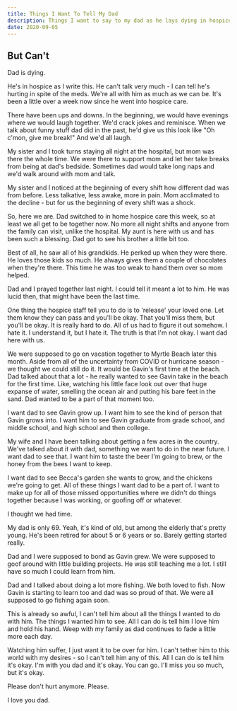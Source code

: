 ```yaml
---
title: Things I Want To Tell My Dad
description: Things I want to say to my dad as he lays dying in hospice care
date: 2020-09-05
---
```


## But Can't

<div class="my-8 flex justify-center">

<picture-wrapper file-extension="jpg" file-name="dad-in-the-kitchen-with-us" alt-text="Mom, dad, my wife Becca and me sit on the kitchen floor. Mom holds my son, Gavin. Dad attempts to wrangle my nephew Gino. Becca is holding the puppy Apollo and I'm holding my niece Evie" attribution="From left to right Mom, Dad, Becca (wife), Me, Gavin (son), Gino (nephew), Apollo (puppy), Evie (niece)"></picture-wrapper>

</div>

Dad is dying. 

He's in hospice as I write this. He can't talk very much - I can tell he's hurting in spite of the meds. We're all with him as much as we can be. It's been a little over a week now since he went into hospice care. 

There have been ups and downs. In the beginning, we would have evenings where we would laugh together. We'd crack jokes and reminisce. When we talk about funny stuff dad did in the past, he'd give us this look like "Oh c'mon, give me break!" And we'd all laugh. 

My sister and I took turns staying all night at the hospital, but mom was there the whole time. We were there to support mom and let her take breaks from being at dad's bedside. Sometimes dad would take long naps and we'd walk around with mom and talk. 

My sister and I noticed at the beginning of every shift how different dad was from before. Less talkative, less awake, more in pain. Mom acclimated to the decline - but for us the beginning of every shift was a shock. 

So, here we are. Dad switched to in home hospice care this week, so at least we all get to be together now. No more all night shifts and anyone from the family can visit, unlike the hospital. My aunt is here with us and has been such a blessing. Dad got to see his brother a little bit too. 

Best of all, he saw all of his grandkids. He perked up when they were there. He loves those kids so much. He always gives them a couple of chocolates when they're there. This time he was too weak to hand them over so mom helped. 

<div class="my-8 flex justify-center">

<picture-wrapper file-extension="jpg" file-name="dad-with-the-grandkids" alt-text="My dad with my niece Evie, my son Gavin, and my nephew Gino" classes="w-1/2 max-w-sm"></picture-wrapper>

</div>

Dad and I prayed together last night. I could tell it meant a lot to him. He was lucid then, that might have been the last time.

One thing the hospice staff tell you to do is to 'release' your loved one. Let them know they can pass and you'll be okay. That you'll miss them, but you'll be okay. It is really hard to do. All of us had to figure it out somehow. I hate it. I understand it, but I hate it. The truth is that I'm not okay. I want dad here with us.

We were supposed to go on vacation together to Myrtle Beach later this month. Aside from all of the uncertainty from COVID or hurricane season - we thought we could still do it. It would be Gavin's first time at the beach. Dad talked about that a lot - he really wanted to see Gavin take in the beach for the first time. Like, watching his little face look out over that huge expanse of water, smelling the ocean air and putting his bare feet in the sand. Dad wanted to be a part of that moment too. 

I want dad to see Gavin grow up. I want him to see the kind of person that Gavin grows into. I want him to see Gavin graduate from grade school, and middle school, and high school and then college. 

My wife and I have been talking about getting a few acres in the country. We've talked about it with dad, something we want to do in the near future. I want dad to see that. I want him to taste the beer I'm going to brew, or the honey from the bees I want to keep. 

I want dad to see Becca's garden she wants to grow, and the chickens we're going to get. All of these things I want dad to be a part of. I want to make up for all of those missed opportunities where we didn't do things together because I was working, or goofing off or whatever. 

I thought we had time.

My dad is only 69. Yeah, it's kind of old, but among the elderly that's pretty young. He's been retired for about 5 or 6 years or so. Barely getting started really.

Dad and I were supposed to bond as Gavin grew. We were supposed to goof around with little building projects. He was still teaching me a lot. I still have so much I could learn from him. 

Dad and I talked about doing a lot more fishing. We both loved to fish. Now Gavin is starting to learn too and dad was so proud of that. We were all supposed to go fishing again soon. 

<div class="my-8 flex justify-center">

<div class="max-w-sm">

<picture-wrapper file-extension="jpg" file-name="fishing-with-dad" alt-text="Me and dad pose next to the tiniest fish ever caught"></picture-wrapper>

</div>
</div>

This is already so awful, I can't tell him about all the things I wanted to do with him. The things I wanted him to see. All I can do is tell him I love him and hold his hand. Weep with my family as dad continues to fade a little more each day. 

Watching him suffer, I just want it to be over for him. I can't tether him to this world with my desires - so I can't tell him any of this. All I can do is tell him it's okay. I'm with you dad and it's okay. You can go. I'll miss you so much, but it's okay. 

Please don't hurt anymore. Please.

I love you dad.